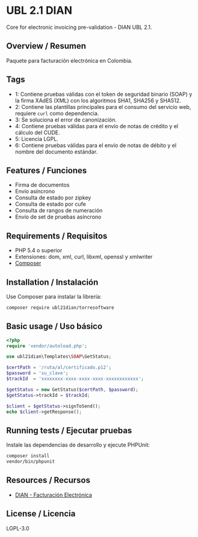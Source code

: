 # UBL 2.1 DIAN

Core for electronic invoicing pre-validation - DIAN UBL 2.1.

## Overview / Resumen
Paquete para facturación electrónica en Colombia.

## Tags
* 1: Contiene pruebas válidas con el token de seguridad binario (SOAP) y la firma XAdES (XML) con los algoritmos SHA1, SHA256 y SHA512.
* 2: Contiene las plantillas principales para el consumo del servicio web, requiere `curl` como dependencia.
* 3: Se soluciona el error de canonización.
* 4: Contiene pruebas válidas para el envío de notas de crédito y el cálculo del CUDE.
* 5: Licencia LGPL.
* 6: Contiene pruebas válidas para el envío de notas de débito y el nombre del documento estándar.

## Features / Funciones
* Firma de documentos
* Envío asíncrono
* Consulta de estado por zipkey
* Consulta de estado por cufe
* Consulta de rangos de numeración
* Envío de set de pruebas asíncrono

## Requirements / Requisitos
- PHP 5.4 o superior
- Extensiones: dom, xml, curl, libxml, openssl y xmlwriter
- [Composer](https://getcomposer.org/)

## Installation / Instalación
Use Composer para instalar la librería:

```bash
composer require ubl21dian/torresoftware
```

## Basic usage / Uso básico

```php
<?php
require 'vendor/autoload.php';

use ubl21dian\Templates\SOAP\GetStatus;

$certPath = '/ruta/al/certificado.p12';
$password = 'su_clave';
$trackId  = 'xxxxxxxx-xxxx-xxxx-xxxx-xxxxxxxxxxxx';

$getStatus = new GetStatus($certPath, $password);
$getStatus->trackId = $trackId;

$client = $getStatus->signToSend();
echo $client->getResponse();
```

## Running tests / Ejecutar pruebas

Instale las dependencias de desarrollo y ejecute PHPUnit:

```bash
composer install
vendor/bin/phpunit
```

## Resources / Recursos
- [DIAN - Facturación Electrónica](https://www.dian.gov.co/)

## License / Licencia
LGPL-3.0

